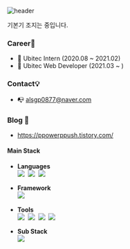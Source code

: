 
![header](https://capsule-render.vercel.app/api?type=Slice&color=E34F26&height=150&section=header&text=Dev_mine&fontSize=50&rotate=+10&fontAlignY=30&fontAlign=70&fontColor=black) 


기본기 조지는 중입니다.
### Career👋
- 🔭 Ubitec Intern (2020.08 ~ 2021.02)
- 🔭 Ubitec Web Developer (2021.03 ~ )

### Contact💡
- 📭 alsgp0877@naver.com

### Blog 📝 
- https://ppowerppush.tistory.com/

#### Main Stack
- **Languages** </br>
<img src="https://img.shields.io/badge/Java-007396?style=flat-square&logo=Java&logoColor=white"/></a>&nbsp;
<img src="https://img.shields.io/badge/JavaScript-F7DF1E?style=flat-square&logo=JavaScript&logoColor=black"/></a>&nbsp;
<img src="https://img.shields.io/badge/MySQL-4479A1?style=flat-square&logo=MySQL&logoColor=white"/></a>&nbsp;
- **Framework** </br>
<img src="https://img.shields.io/badge/Spring-6DB33F?style=flat-square&logo=Spring&logoColor=white"/></a>&nbsp;
- **Tools** </br>
<img src="https://img.shields.io/badge/Eclipse-2C2255?style=flat-square&logo=eclipse&logoColor=white"/></a>&nbsp;
<img src="https://img.shields.io/badge/Visual Studio Code-007ACC?style=flat-square&logo=Visual-Studio-Code&logoColor=white"/></a>&nbsp;
<img src="https://img.shields.io/badge/Git-F05032?style=flat-square&logo=Git&logoColor=white"/></a>&nbsp;
<img src="https://img.shields.io/badge/GitHub-181717?style=flat-square&logo=GitHub&logoColor=white"/></a>&nbsp;

- **Sub Stack** </br>
<img src="https://img.shields.io/badge/Linux-FCC624?style=flat-square&logo=Linux&logoColor=white"/></a>&nbsp;


